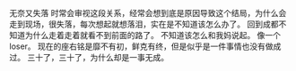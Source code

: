无奈又失落
时常会审视这段关系，经常会想到底是原因导致这个结局，为什么会走到现场，很失落，每次想起就想落泪，实在是不知道该怎么办了。
回到成都不知道为什么走着走着就看不到前面的路了。
不知道该怎么和我妈说起。
像一个loser。
现在的座右铭是靡不有初，鲜克有终，但是似乎是一件事情也没有做成过。
三十了，三十了，为什么却是一事无成。